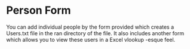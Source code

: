 # Person Form
You can add individual people by the form provided which creates a Users.txt file in the ran directory of the file. It also includes another form which allows you to view these users in a Excel vlookup -esque feel.

